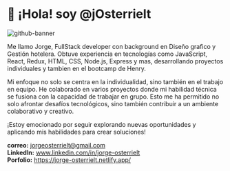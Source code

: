 <h1>👋 ¡Hola! soy @jOsterrielt</h1> 
 
  ![github-banner](https://github.com/jOsterrielt/jOsterrielt/assets/126017918/37f7bec6-c3da-4b3d-93e1-dac643019b04)

Me llamo Jorge, FullStack developer con background en Diseño grafico y Gestión hotelera. Obtuve experiencia en tecnologías como JavaScript, React, Redux, HTML, CSS, Node.js, Express y mas, desarrollando proyectos individuales y tambien en el bootcamp de Henry.

Mi enfoque no solo se centra en la individualidad, sino también en el trabajo en equipo. He colaborado en varios proyectos donde mi habilidad técnica se fusiona con la capacidad de trabajar en grupo. Esto me ha permitido no solo afrontar desafíos tecnológicos, sino también contribuir a un ambiente colaborativo y creativo. 

¡Estoy emocionado por seguir explorando nuevas oportunidades y aplicando mis habilidades para crear soluciones!

 <strong>correo:</strong> jorgeosterrielt@gmail.com <br>
<strong>LinkedIn:</strong> www.linkedin.com/in/jorge-osterrielt <br>
<strong>Porfolio:</strong> https://jorge-osterrielt.netlify.app/

<!---
jOsterrielt/jOsterrielt is a ✨ special ✨ repository because its `README.md` (this file) appears on your GitHub profile.
You can click the Preview link to take a look at your changes.
--->
